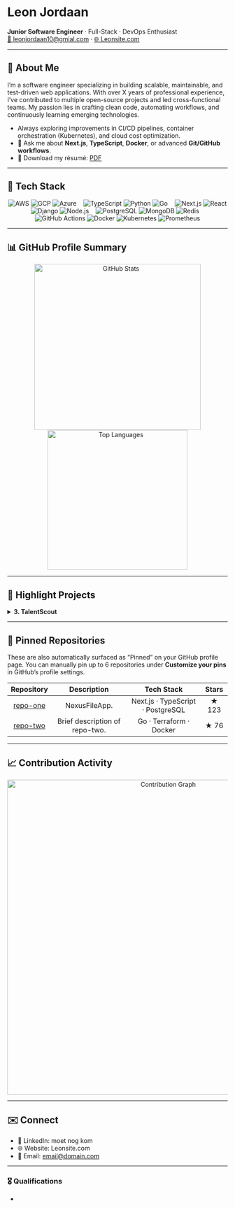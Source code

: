 
# Leon Jordaan
**Junior Software Engineer** · Full-Stack · DevOps Enthusiast  
[📧 leonjordaan10@gmial.com](leonjordaan10@gmial.com) · [🌐 Leonsite.com](leonjordaan10@gmial.com) 

---

<!-- ────────────────────────────────────────────────────────────────────── -->
## 👤 About Me  
I’m a software engineer specializing in building scalable, maintainable, and test-driven web applications. With over X years of professional experience, I’ve contributed to multiple open-source projects and led cross-functional teams. My passion lies in crafting clean code, automating workflows, and continuously learning emerging technologies.  

-  Always exploring improvements in CI/CD pipelines, container orchestration (Kubernetes), and cloud cost optimization.  
- 💬 Ask me about **Next.js**, **TypeScript**, **Docker**, or advanced **Git/GitHub workflows**.  
- 📄 Download my résumé: [PDF](https://leonsite.com/resume.pdf)

---

<!-- ────────────────────────────────────────────────────────────────────── -->
## 🔧 Tech Stack  

<p align="center">
  <!-- Cloud / Hosting -->
  <img src="https://img.shields.io/badge/Cloud-AWS-232F3E?logo=amazon-aws&logoColor=white" alt="AWS" />  
  <img src="https://img.shields.io/badge/Cloud-GCP-4285F4?logo=google-cloud&logoColor=white" alt="GCP" />  
  <img src="https://img.shields.io/badge/Cloud-Azure-0078D4?logo=microsoft-azure&logoColor=white" alt="Azure" />  
  &nbsp;&nbsp;
  <!-- Languages -->
  <img src="https://img.shields.io/badge/Language-TypeScript-3178C6?logo=typescript&logoColor=white" alt="TypeScript" />  
  <img src="https://img.shields.io/badge/Language-Python-3776AB?logo=python&logoColor=white" alt="Python" />  
  <img src="https://img.shields.io/badge/Language-Go-00ADD8?logo=go&logoColor=white" alt="Go" />  
  &nbsp;&nbsp;
  <!-- Frameworks & Libraries -->
  <img src="https://img.shields.io/badge/Framework-Next.js-000000?logo=next.js&logoColor=white" alt="Next.js" />  
  <img src="https://img.shields.io/badge/Framework-React-61DAFB?logo=react&logoColor=black" alt="React" />  
  <img src="https://img.shields.io/badge/Framework-Django-092E20?logo=django&logoColor=white" alt="Django" />  
  <img src="https://img.shields.io/badge/Framework-Node.js-339933?logo=node.js&logoColor=white" alt="Node.js" />  
  &nbsp;&nbsp;
  <!-- Databases -->
  <img src="https://img.shields.io/badge/Database-PostgreSQL-336791?logo=postgresql&logoColor=white" alt="PostgreSQL" />  
  <img src="https://img.shields.io/badge/Database-MongoDB-47A248?logo=mongodb&logoColor=white" alt="MongoDB" />  
  <img src="https://img.shields.io/badge/Database-Redis-DC382D?logo=redis&logoColor=white" alt="Redis" />  
  &nbsp;&nbsp;
  <!-- DevOps & Tools -->
  <img src="https://img.shields.io/badge/CI/CD-GitHub%20Actions-2088FF?logo=github-actions&logoColor=white" alt="GitHub Actions" />  
  <img src="https://img.shields.io/badge/Container-Docker-2496ED?logo=docker&logoColor=white" alt="Docker" />  
  <img src="https://img.shields.io/badge/Orchestration-Kubernetes-326CE5?logo=kubernetes&logoColor=white" alt="Kubernetes" />  
  <img src="https://img.shields.io/badge/Monitoring-Prometheus-E6522C?logo=prometheus&logoColor=white" alt="Prometheus" />  
</p>

---

<!-- ────────────────────────────────────────────────────────────────────── -->
## 📊 GitHub Profile Summary  

<p align="center">
  <!-- Dynamic GitHub Stats -->
  <img src="https://github-readme-stats.vercel.app/api?username=your-username&show_icons=true&theme=dark&count_private=true&locale=en" alt="GitHub Stats" width="380" />  
  <img src="https://github-readme-stats.vercel.app/api/top-langs/?username=your-username&layout=compact&theme=dark" alt="Top Languages" width="320" />
</p>

---

<!-- ────────────────────────────────────────────────────────────────────── -->
## 🚀 Highlight Projects  

<details>
  <summary><strong>3. TalentScout</strong></summary>
  
  - **Description**: An AI-powered athlete recruitment site.  
  - **Tech**: Python · FastAPI · Redis · Docker  
  - **Highlights**:  
    - Integrated OpenAI API and fine-tuned the response model.  
    - Implemented Redis caching to reduce response latency by 40%.  
    - Deployed to Kubernetes (GKE) with Horizontal Pod Autoscaler.  
  - **Repository**: [github.com/Satsujjinn/Talentscout](https://github.com/your-username/ProjectNameThree)  
</details>

---

<!-- ────────────────────────────────────────────────────────────────────── -->
## 📌 Pinned Repositories  

These are also automatically surfaced as “Pinned” on your GitHub profile page. You can manually pin up to 6 repositories under **Customize your pins** in GitHub’s profile settings.

| Repository | Description | Tech Stack | Stars |
| :--------: | :---------: | :---------: | :---: |
| [repo-one](https://github.com/Satsujjinn/NexusFileApp) | NexusFileApp. | Next.js · TypeScript · PostgreSQL | ★ 123 |
| [repo-two](https://github.com/your-username/TalentScout) | Brief description of repo-two. | Go · Terraform · Docker | ★ 76 |

---

<!-- ────────────────────────────────────────────────────────────────────── -->
## 📈 Contribution Activity  

<p align="center">
  <img src="https://github-readme-activity-graph.vercel.app/graph?username=your-username&theme=github-dark&show_indicators=true&area=true" width="720" alt="Contribution Graph" />
</p>

---

<!-- ────────────────────────────────────────────────────────────────────── -->
## ✉️ Connect  

- 💼 LinkedIn: moet nog kom 
- 🌐 Website: Leonsite.com
- 📧 Email: email@domain.com  

---

<!-- ────────────────────────────────────────────────────────────────────── -->
<!--       Footnotes / Optional “Achievements” or “Certifications”         -->
### 🎖️ Qualifications
- 

